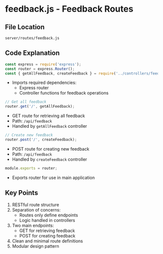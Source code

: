 # feedback.js - Feedback Routes

## File Location
`server/routes/feedback.js`

## Code Explanation

```javascript
const express = require('express');
const router = express.Router();
const { getAllFeedback, createFeedback } = require('../controllers/feedback');
```
- Imports required dependencies:
  - Express router
  - Controller functions for feedback operations

```javascript
// Get all feedback
router.get('/', getAllFeedback);
```
- GET route for retrieving all feedback
- Path: `/api/feedback`
- Handled by `getAllFeedback` controller

```javascript
// Create new feedback
router.post('/', createFeedback);
```
- POST route for creating new feedback
- Path: `/api/feedback`
- Handled by `createFeedback` controller

```javascript
module.exports = router;
```
- Exports router for use in main application

## Key Points
1. RESTful route structure
2. Separation of concerns:
   - Routes only define endpoints
   - Logic handled in controllers
3. Two main endpoints:
   - GET for retrieving feedback
   - POST for creating feedback
4. Clean and minimal route definitions
5. Modular design pattern 